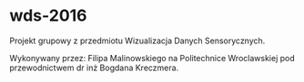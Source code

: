 # wds-2016
Projekt grupowy z przedmiotu Wizualizacja Danych Sensorycznych.

Wykonywany przez:
Filipa Malinowskiego
na Politechnice Wroclawskiej pod przewodnictwem dr inż Bogdana Kreczmera.
